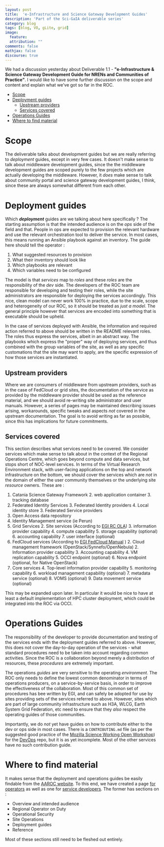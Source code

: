 ```yaml
---
layout: post
title:  'e-Infrastructure and Science Gateway Development Guides'
description: 'Part of the Sci-GaIA deliverable series'
category: blog
tags: [blog, VO, gLite, grid]
image:
  feature:
  attribution: ""
comments: false
mathjax: false
discourse: true
---
```


We had a discussion yesterday about Deliverable 1.1 - **"e-Infrastructure & Science Gateway Development Guide for NRENs and Communities of Practice"**. I would like to have some further discussion on the scope and content and explain what we've got so far in the ROC.

<!-- TOC depthFrom:1 depthTo:6 withLinks:1 updateOnSave:1 orderedList:0 -->

- [Scope](#scope)
- [Deployment guides](#deployment-guides)
	- [Upstream providers](#upstream-providers)
	- [Services covered](#services-covered)
- [Operations Guides](#operations-guides)
- [Where to find material](#where-to-find-material)

<!-- /TOC -->
# Scope

The deliverable talks about development guides but we are really referring to _deployment_ guides, except in very few cases. It doesn't make sense to talk about middleware development guides, since the the middleware development guides are scoped purely to the few projects which are actually developing the middleware. However, it _does_ make sense to talk about community portal and science gateway development guides, I think, since these are always somewhat different from each other.

# Deployment guides

Which ***deployment*** guides are we talking about here specifically ? The starting assumption is that the intended audience is on the *ops* side of the field and that. People in ops are expected to provision the relevant hardware and use the relevant orchestration tool to deliver the service. In most cases, this means running an Ansible playbook against an inventory. The guide here should tell the operator :

  1. What suggested resources to provision
  1. What their inventory should look like
  1. Which playbooks are relevant
  1. Which variables need to be configured

The model is that _services_ map to _roles_ and these _roles_ are the responsibility of the _dev_ side. The developers of the ROC team are responsible for developing and testing their roles, while the site administrators are responsible for deploying the services accordingly. This nice, clean model can never work 100% in practice, due to the scale, scope and heterogeneity of our ROC, so it  should be treated as _just a model_. The general principle however that services are encoded into something that is executable should be upheld.

In the case of services deployed with Ansible, the information and required action referred to above should be written in the README relevant roles. The roles thus express the services, albeit in an abstract way. The playbooks which express the "proper" way of deploying services, and thus combined with the group variables of the site, as well as any specific customations that the site may want to apply, are the specific expression of how those services are instantiated.

## Upstream providers

Where we are consumers of middleware from upstream providers, such as in the case of FedCloud or grid sites, the documentation of the service as provided by the middleware provider should be used as the reference material, and we should avoid re-writing site administrator and user manuals. However, a series of pages may be maintained describing issues arising, workarounds, specific tweaks and aspects _not_ covered in the upstream documentation. The goal is to avoid writing as far as possible, since this has implications for future commitments.


## Services covered

This section describes what services need to be covered. We consider services which make sense to talk about in the context of the Regional Operations Centre, which goes beyond compute and data services, but stops short of NOC-level services. In terms of the Virtual Research Environment stack, with user-facing applications on the top and network infrastructure on the bottom, we should cover the services which are _not_ in the domain of either the user community themselves or the underlying site _resource_ owners. These are :

  1. Catania Science Gateway Framework
    2. web application container
    3. tracking database
  2. Federated Identity Services
    3. Federated Identity providers
    4. Local identity store
    3. Federated Service providers
  1. Open Access data repository
  2. Identity Management service (ie Perun)
  1. Grid Services
    2. Site services (According to [EGI RC OLA](https://documents.egi.eu/document/31))
      3. information provider capability
      4. compute capability
      5. storage capability (optional)
      6. accounting capability
      7. user interface (optional)
  1. FedCloud services (According to [EGI FedCloud Manual](https://wiki.egi.eu/wiki/MAN10) )
    2. Cloud management framework (OpenStack/Synnefo/OpenNebula)
    2. Information provider capability
    3. Accounting capability
    4. VM replication capability
    5. OCCI endpoint (optional)
    6. Nova endpoint (optional, for Native OpenStack)
  3. Core services
    4. Top-level information provider capability
    5. monitoring capability
    6. workload management capability (optional)
    7. metadata service (optional)
    8. VOMS (optional)
    9. Data movement service (optional)

This may be expanded upon later. In particular it would be nice to have at least a default implementation of HPC cluster deployment, which could be integrated into the ROC via OCCI.

# Operations Guides

The responsibility of the developer to provide documentation and testing of the services ends with the deployment guides referred to above. However, this does not cover the day-to-day operation of the services - what standard procedures need to be taken into account regarding common activities. Since the ROC is a collaboration beyond merely a distribution of resources, these _procedures_ are extremely important.

The operations _guides_ are very sensitive to the operating _environment_. The ROC only needs to define the lowest common denominator in terms of operations producers, on a service-by-service basis, in order to improve the effectiveness of the collaboration. Most of this common set of procedures has  bee written by EGI, and can safely be adopted for use by sites providing sets of the services referred to above. However, sites which are part of large community infrastructure such as H3A, WLCG, Earth System Grid Federation, etc need to ensure that they _also_ respect the operating guides of those communities.

Importantly, we do _not_ yet have guides on how to contribute either to the dev or ops side in most cases. There is a `CONTRIBUTING.md` file (as per the suggested good practice of the [Mozilla Science Working Open Workshop](http://mozillascience.github.io/working-open-workshop/contributing/)) for the [DevOps](https://github.com/AAROC/DevOps) repo,  but it is as yet incomplete. Most of  the other services have no such contribution guide.

# Where to find material

It makes sense that the deployment and operations guides be easily findable from the [AAROC website](https://www.africa-grid.org). To this end, we have created a page [for operators](http://www.africa-grid.org/operators) as well as one for [service developers](http://www.africa-grid.org/developers). The former has sections on :

  * Overview and intended audience
  * Regional Operator on Duty
  * Operational Security
  * Site Operations
  * Deployment guides
  * Reference

Most of these sections still need to be fleshed out entirely. 
